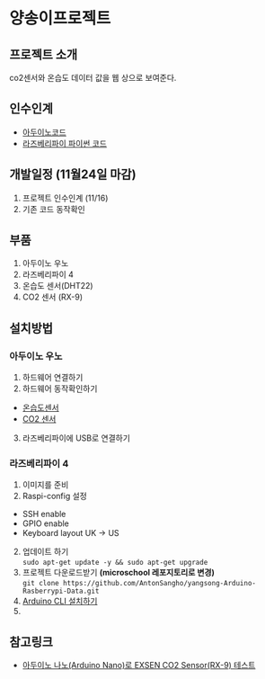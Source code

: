 # 양송이프로젝트

## 프로젝트 소개 
co2센서와 온습도 데이터 값을 웹 상으로 보여준다. 

## 인수인계
- [아두이노코드](/arduino/) 
- [라즈베리파이 파이썬 코드](/python/) 

## 개발일정 (11월24일 마감) 
1. 프로젝트 인수인계 (11/16)
2. 기존 코드 동작확인 

## 부품
1. 아두이노 우노
2. 라즈베리파이 4 
3. 온습도 센서(DHT22)
4. CO2 센서 (RX-9)

## 설치방법
### 아두이노 우노 
1. 하드웨어 연결하기  
2. 하드웨어 동작확인하기
- [온습도센서](/DHT/DHT.ino) 
- [CO2 센서](/RX-9/RX-9.ino)
3. 라즈베리파이에 USB로 연결하기 
### 라즈베리파이 4
1. 이미지를 준비
2. Raspi-config 설정  
- SSH enable
- GPIO enable 
- Keyboard layout UK -> US
2. 업데이트 하기   
```sudo apt-get update -y && sudo apt-get upgrade```  
3. 프로젝트 다운로드받기 **(microschool 레포지토리로 변경)**  
```git clone https://github.com/AntonSangho/yangsong-Arduino-Rasberrypi-Data.git```
4. [Arduino CLI 설치하기](https://www.caronteconsulting.com/en/news/how-to/raspberry-arduino-cli/)  
5. 

## 참고링크

- [아두이노 나노(Arduino Nano)로 EXSEN CO2 Sensor(RX-9) 테스트](https://remnant24c.tistory.com/205)
